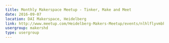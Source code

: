 ```yaml
---
title: Monthly Makerspace Meetup - Tinker, Make and Meet
date: 2016-09-07
location: DAI Makerspace, Heidelberg
link: http://www.meetup.com/Heidelberg-Makers-Meetup/events/nlhlflyvmbkb/
usergroup: makershd
type: usergroup
---
```

